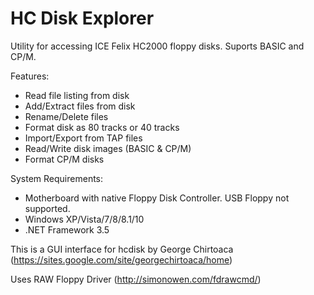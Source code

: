 # HC Disk Explorer

Utility for accessing ICE Felix HC2000 floppy disks. Suports BASIC and CP/M.

Features:

- Read file listing from disk
- Add/Extract files from disk
- Rename/Delete files
- Format disk as 80 tracks or 40 tracks
- Import/Export from TAP files
- Read/Write disk images (BASIC & CP/M)
- Format CP/M disks

System Requirements:

- Motherboard with native Floppy Disk Controller. USB Floppy not supported.
- Windows XP/Vista/7/8/8.1/10
- .NET Framework 3.5

This is a GUI interface for hcdisk by George Chirtoaca (https://sites.google.com/site/georgechirtoaca/home)

Uses RAW Floppy Driver (http://simonowen.com/fdrawcmd/)
